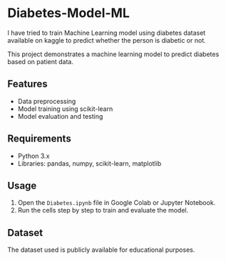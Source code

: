# Diabetes-Model-ML
I have tried to train Machine Learning model using diabetes dataset available on kaggle to predict whether the person is diabetic or not.

This project demonstrates a machine learning model to predict diabetes based on patient data.

## Features
- Data preprocessing
- Model training using scikit-learn
- Model evaluation and testing

## Requirements
- Python 3.x
- Libraries: pandas, numpy, scikit-learn, matplotlib

## Usage
1. Open the `Diabetes.ipynb` file in Google Colab or Jupyter Notebook.
2. Run the cells step by step to train and evaluate the model.

## Dataset
The dataset used is publicly available for educational purposes.
